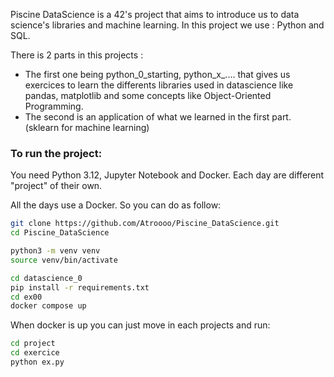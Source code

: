 Piscine DataScience is a 42's project that aims to introduce us to data science's libraries and machine learning.
In this project we use : Python and SQL.

There is 2 parts in this projects :
- The first one being python_0_starting, python_x_.... that gives us exercices to learn the differents libraries used in datascience like pandas, matplotlib and some concepts like Object-Oriented Programming.
- The second is an application of what we learned in the first part. (sklearn for machine learning)

### To run the project:

You need Python 3.12, Jupyter Notebook and Docker. 
Each day are different "project" of their own.

All the days use a Docker. So you can do as follow:
```bash
git clone https://github.com/Atroooo/Piscine_DataScience.git
cd Piscine_DataScience

python3 -m venv venv
source venv/bin/activate

cd datascience_0
pip install -r requirements.txt
cd ex00
docker compose up
```

When docker is up you can just move in each projects and run:
```bash
cd project
cd exercice
python ex.py
```


